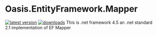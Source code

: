 # Oasis.EntityFramework.Mapper
[![latest version](https://img.shields.io/nuget/v/Oasis.EntityFramework.Mapper)](https://www.nuget.org/packages/Oasis.EntityFramework.Mapper)
[![downloads](https://img.shields.io/nuget/dt/Oasis.EntityFramework.Mapper)](https://www.nuget.org/packages/Oasis.EntityFramework.Mapper)
This is .net framework 4.5 an .net standard 2.1 implementation of EF Mapper

